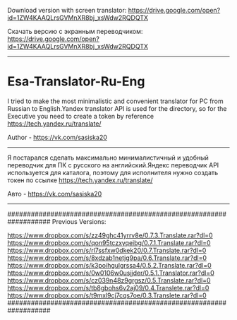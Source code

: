 Download version with screen translator:
https://drive.google.com/open?id=1ZW4KAAQLrsGVMnXR8bj_xsWdw2RQDQTX

Скачать версию с экранным переводчиком:
https://drive.google.com/open?id=1ZW4KAAQLrsGVMnXR8bj_xsWdw2RQDQTX





_______________________________________________________________________________________________________________________________________
# Esa-Translator-Ru-Eng
I tried to make the most minimalistic and convenient translator for PC from Russian to English.Yandex translator API is used for the directory, so for the Executive you need to create a token by reference https://tech.yandex.ru/translate/


Author - https://vk.com/sasiska20
_______________________________________________________________________________________________________________________________________
Я постарался сделать максимально минималистичный и удобный переводчик для ПК с русского на английский.Яндекс переводчик API используется для каталога, поэтому для исполнителя нужно создать токен по ссылке https://tech.yandex.ru/translate/

Авто - https://vk.com/sasiska20
_______________________________________________________________________________________________________________________________________




###################################################################
Previous Versions:

https://www.dropbox.com/s/zz49ghc41yrrv8e/0.7.3.Translate.rar?dl=0
https://www.dropbox.com/s/qon95tczxyqeibg/0.7.1.Translate.rar?dl=0
https://www.dropbox.com/s/rl7ssfxw0dkek20/0.7.Translate.rar?dl=0
https://www.dropbox.com/s/8xdzab1netjg9pa/0.6.Translate.rar?dl=0
https://www.dropbox.com/s/k3poihgulgrssa4/0.5.2.Translate.rar?dl=0
https://www.dropbox.com/s/0w0106w0usjjder/0.5.1.Translator.rar?dl=0
https://www.dropbox.com/s/cz039n48z9grgsz/0.5.Translate.rar?dl=0
https://www.dropbox.com/s/tb8gbohs6v2aj09/0.4.Translete.rar?dl=0
https://www.dropbox.com/s/t9mxl9cj7cqs7oe/0.3.Translete.rar?dl=0
###################################################################








